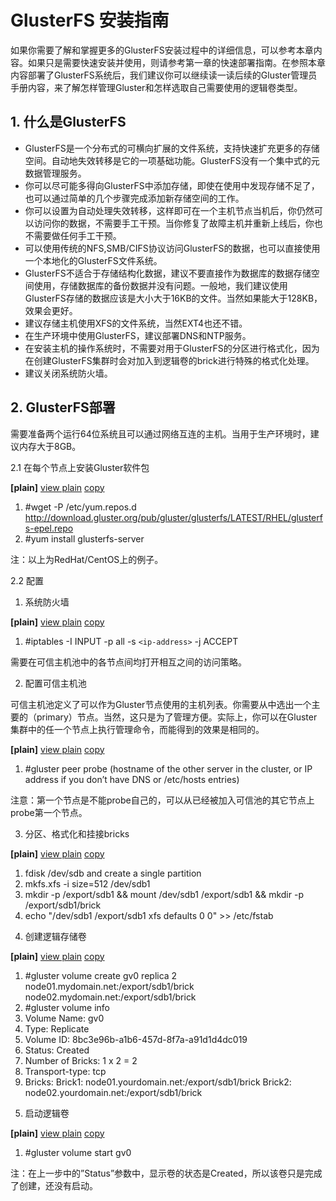 # GlusterFS 安装指南

如果你需要了解和掌握更多的GlusterFS安装过程中的详细信息，可以参考本章内容。如果只是需要快速安装并使用，则请参考第一章的快速部署指南。在参照本章内容部署了GlusterFS系统后，我们建议你可以继续读一读后续的Gluster管理员手册内容，来了解怎样管理Gluster和怎样选取自己需要使用的逻辑卷类型。

## 1. 什么是GlusterFS

- GlusterFS是一个分布式的可横向扩展的文件系统，支持快速扩充更多的存储空间。自动地失效转移是它的一项基础功能。GlusterFS没有一个集中式的元数据管理服务。
- 你可以尽可能多得向GlusterFS中添加存储，即使在使用中发现存储不足了，也可以通过简单的几个步骤完成添加新存储空间的工作。
- 你可以设置为自动处理失效转移，这样即可在一个主机节点当机后，你仍然可以访问你的数据，不需要手工干预。当你修复了故障主机并重新上线后，你也不需要做任何手工干预。
- 可以使用传统的NFS,SMB/CIFS协议访问GlusterFS的数据，也可以直接使用一个本地化的GlusterFS文件系统。
- GlusterFS不适合于存储结构化数据，建议不要直接作为数据库的数据存储空间使用，存储数据库的备份数据并没有问题。一般地，我们建议使用GlusterFS存储的数据应该是大小大于16KB的文件。当然如果能大于128KB，效果会更好。
- 建议存储主机使用XFS的文件系统，当然EXT4也还不错。
- 在生产环境中使用GlusterFS，建议部署DNS和NTP服务。
- 在安装主机的操作系统时，不需要对用于GlusterFS的分区进行格式化，因为在创建GlusterFS集群时会对加入到逻辑卷的brick进行特殊的格式化处理。
- 建议关闭系统防火墙。

## 2. GlusterFS部署

需要准备两个运行64位系统且可以通过网络互连的主机。当用于生产环境时，建议内存大于8GB。

2.1 在每个节点上安装Gluster软件包

**[plain]** [view plain](http://blog.csdn.net/watermelonbig/article/details/49227533#) [copy](http://blog.csdn.net/watermelonbig/article/details/49227533#)

1. \#wget -P /etc/yum.repos.d http://download.gluster.org/pub/gluster/glusterfs/LATEST/RHEL/glusterfs-epel.repo  
2. \#yum install glusterfs-server  

注：以上为RedHat/CentOS上的例子。

2.2 配置

1) 系统防火墙

**[plain]** [view plain](http://blog.csdn.net/watermelonbig/article/details/49227533#) [copy](http://blog.csdn.net/watermelonbig/article/details/49227533#)

1. \#iptables -I INPUT -p all -s `<ip-address>` -j ACCEPT  

需要在可信主机池中的各节点间均打开相互之间的访问策略。

2) 配置可信主机池

可信主机池定义了可以作为Gluster节点使用的主机列表。你需要从中选出一个主要的（primary）节点。当然，这只是为了管理方便。实际上，你可以在Gluster集群中的任一个节点上执行管理命令，而能得到的效果是相同的。

**[plain]** [view plain](http://blog.csdn.net/watermelonbig/article/details/49227533#) [copy](http://blog.csdn.net/watermelonbig/article/details/49227533#)

1. \#gluster peer probe (hostname of the other server in the cluster, or IP address if you don’t have DNS or /etc/hosts entries)  

注意：第一个节点是不能probe自己的，可以从已经被加入可信池的其它节点上probe第一个节点。

3) 分区、格式化和挂接bricks

**[plain]** [view plain](http://blog.csdn.net/watermelonbig/article/details/49227533#) [copy](http://blog.csdn.net/watermelonbig/article/details/49227533#)

1. fdisk /dev/sdb and create a single partition  
2. mkfs.xfs -i size=512 /dev/sdb1  
3. mkdir -p /export/sdb1 && mount /dev/sdb1 /export/sdb1 && mkdir -p /export/sdb1/brick  
4. echo "/dev/sdb1 /export/sdb1 xfs defaults 0 0"  >> /etc/fstab  

4) 创建逻辑存储卷

**[plain]** [view plain](http://blog.csdn.net/watermelonbig/article/details/49227533#) [copy](http://blog.csdn.net/watermelonbig/article/details/49227533#)

1. \#gluster volume create gv0 replica 2 node01.mydomain.net:/export/sdb1/brick node02.mydomain.net:/export/sdb1/brick  
2. \#gluster volume info  
3. Volume Name: gv0   
4. Type: Replicate   
5. Volume ID: 8bc3e96b-a1b6-457d-8f7a-a91d1d4dc019   
6. Status: Created   
7. Number of Bricks: 1 x 2 = 2   
8. Transport-type: tcp   
9. Bricks: Brick1: node01.yourdomain.net:/export/sdb1/brick Brick2: node02.yourdomain.net:/export/sdb1/brick  

5) 启动逻辑卷

**[plain]** [view plain](http://blog.csdn.net/watermelonbig/article/details/49227533#) [copy](http://blog.csdn.net/watermelonbig/article/details/49227533#)

1. \#gluster volume start gv0  

注：在上一步中的”Status”参数中，显示卷的状态是Created，所以该卷只是完成了创建，还没有启动。
